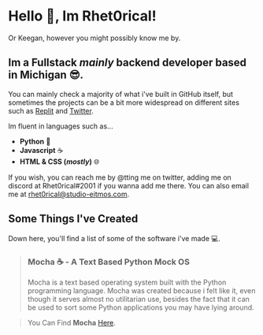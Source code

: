 # Hello 👋, Im Rhet0rical!
Or Keegan, however you might possibly know me by.
 
## Im a Fullstack *mainly* backend developer based in **Michigan** 😎.
You can mainly check a majority of what i've built in GitHub itself, but sometimes the projects can be a bit more widespread on different sites such as [Replit](https://replit.com/@Rhet0rical) and [Twitter](https://twitter.com/TheRhet0rical_).

Im fluent in languages such as...
- **Python** 🐍
- **Javascript** ☕
- **HTML & CSS (*mostly*)** 🌐

If you wish, you can reach me by @tting me on twitter, adding me on discord at Rhet0rical#2001 if you wanna add me there. You can also email me at rhet0rical@studio-eitmos.com.

## Some Things I've Created
Down here, you'll find a list of some of the software i've made 💻.

> ### **Mocha** ☕ - A Text Based Python Mock OS
> Mocha is a text based operating system built with the Python programming language. Mocha was created because i felt like it, even though it serves almost no utilitarian use, besides the fact that it can be used to sort some Python applications you may have lying around.

> You Can Find **Mocha** [Here](https://github.com/TheRhet0rical/mocha-python-os).
